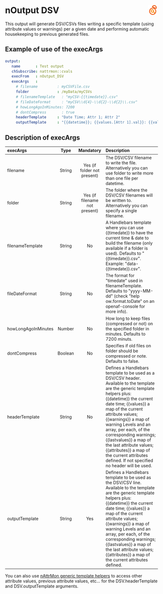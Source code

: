 # nOutput DSV <a href="/"><img align="right" src="images/logo.png"></a>

This output will generate DSV/CSVs files writing a specific template (using attribute values or warnings) per a given date and performing automatic housekeeping to previous generated files.

## Example of use of the execArgs

````yaml
output:
   name       : Test output
   chSubscribe: nattrmon::cvals
   execFrom   : nOutput_DSV
   execArgs   :
     # filename         : myCSVFile.csv
     folder             : /myData/myCSVs
     # filenameTemplate   : "myCSV-{{timedate}}.csv"
     # fileDateFormat     : "myCSV\\d{4}-\\d{2}-\\d{2}\\.csv"
     # howLongAgoInMinutes: 7200
     # dontCompress       : true
     headerTemplate     : "Date Time; Attr 1; Attr 2"
     outputTemplate     : "{{datetime}}; {{values.[Attr 1].val}}: {{values.[Attr 2].val}}"
````

## Description of execArgs

| execArgs | Type | Mandatory | Description |
|:---------|:----:|:---------:|:------------|
| filename | String | Yes (if folder not present) | The DSV/CSV filename to write the file. Alternatively you can use folder to write more than one file per datetime. |
| folder | String| Yes (if filename not present) | The folder where the DSV/CSV filenames will be written to. Alternatively you can specify a single filename. |
| filenameTemplate | String | No | A Handlebars template where you can use {{timedate}} to have the current time & date to build the filename (only available if a folder is used). Defaults to "{{timedate}}.csv". Example: "data-{{timedate}}.csv". |
| fileDateFormat | String | No | The format for "timedate" used in filenameTemplate. Defaults to "yyyy-MM-dd" (check "help ow.format.toDate" on an openaf-console for more info). |
| howLongAgoInMinutes | Number | No | How long to keep files (compressed or not) on the specified folder in minutes. Defaults to 7200 minuts. |
| dontCompress | Boolean | No | Specifies if old files on folder should be compressed or note. Defaults to false. |
| headerTemplate | String | No | Defines a Handlebars template to be used as a DSV/CSV header. Available to the template are the generic template helpers plus: {{datetime}} the current date time; {{values}} a map of the current attribute values; {{warnings}} a map of warning Levels and an array, per each, of the corresponding warnings; {{lastvalues}} a map of the last attribute values; {{attributes}} a map of the current attributes defined. If not specified no header will be used. |
| outputTemplate | String | Yes | Defines a Handlebars template to be used as the DSV/CSV line. Available to the template are the generic template helpers plus: {{datetime}} the current date time; {{values}} a map of the current attribute values; {{warnings}} a map of warning Levels and an array, per each, of the corresponding warnings; {{lastvalues}} a map of the last attribute values; {{attributes}} a map of the current attributes defined. |

You can also use [nAttrMon generic template helpers](nAttrMon-template-helpers) to access other attribute values, previous attribute values, etc... for the DSV.headerTemplate and DSV.outputTemplate arguments.